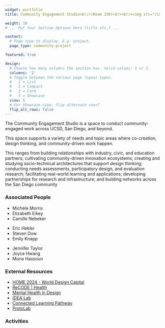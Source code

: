 ```yaml
---
widget: portfolio
title: Community Engagement Studio<br/>(Room 330)<br><br/><img src="/images/Community_2.jpg">

weight: 10
# ... Put Your Section Options Here (title etc.) ...

content:
  # Page type to display. E.g. project.
  page_type: community-project

featured: true

design:
  # Choose how many columns the section has. Valid values: 1 or 2.
  columns: '2'
  # Toggle between the various page layout types.
  #   1 = List
  #   2 = Compact  
  #   3 = Card
  #   5 = Showcase
  view: 5
  # For Showcase view, flip alternate rows?
  flip_alt_rows: false
---
```

The Community Engagement Studio is a space to conduct community-engaged work across UCSD, San Diego, and beyond. 

This space supports a variety of needs and topic areas where co-creation, design thinking, and community-driven work happen. 

This ranges from building relationships with industry, civic, and education partners; cultivating community-driven innovation ecosystems; creating and studying socio-technical architectures that support design thinking; conducting needs assessments, participatory design, and evaluation research; facilitating real-world learning and applications; developing partnerships for research and infrastructure; and building networks across the San Diego community

### Associated People
<div class="row">
  <div class="col-sm-4" markdown="1">
    <ul>
      <li>Michèle Morris</li>
      <li>Elizabeth Eikey</li>
      <li>Camille Nebeker</li>
    </ul>
    </div>
  <div class="col-sm-4" markdown="1">
    <ul>
      <li>Eric Hekler</li>
      <li>Steven Dow</li>
      <li>Emily Knapp</li>
    </ul>
  </div>
  <div class="col-sm-4" markdown="1">
    <ul>
      <li>Jennifer Taylor</li>
      <li>Joyce Hwang</li>
      <li>Mona Hassoun</li>
    </ul>
  </div>
</div>

### External Resources
- [HOME 2024 - World Design Capital](https://home2024.com/)
- [ReCODE | Health](https://recode.health/nebeker/)
- [Mental Health in Design](http://mentalhealthindesign.com/)
- [IDEA Lab](https://designlab.ucsd.edu/the-idea-lab-a-collaboration-preparing-students-for-the-future/)
- [Connected Learning Pathway](https://designlab.ucsd.edu/events/sony_clp_application/)
- [ProtoLab](http://protolab.ucsd.edu/GetInvolved)


### Activities
<br/>




